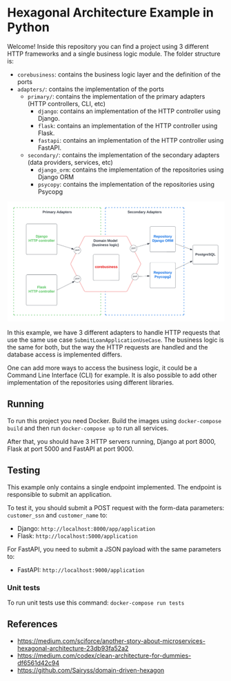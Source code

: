 # Hexagonal Architecture Example in Python

Welcome! Inside this repository you can find a project using 3 different HTTP frameworks and a single business logic module. The folder structure is:

- `corebusiness`: contains the business logic layer and the definition of the ports
- `adapters/`: contains the implementation of the ports
    - `primary/`: contains the implementation of the primary adapters (HTTP controllers, CLI, etc)
        - `django`: contains an implementation of the HTTP controller using Django.
        - `flask`: contains an implementation of the HTTP controller using Flask.
        - `fastapi`: contains an implementation of the HTTP controller using FastAPI.
    - `secondary/`: contains the implementation of the secondary adapters (data providers, services, etc)
        - `django_orm`: contains the implementation of the repositories using Django ORM
        - `psycopy`: contains the implementation of the repositories using Psycopg

![](docs/python-hex.png)

In this example, we have 3 different adapters to handle HTTP requests that use the same use case `SubmitLoanApplicationUseCase`. The business logic is the same for both, but the way the HTTP requests are handled and the database access is implemented differs.

One can add more ways to access the business logic, it could be a Command Line Interface (CLI) for example. It is also possible to add other implementation of the repositories using different libraries.

## Running

To run this project you need Docker. Build the images using `docker-compose build` and then run `docker-compose up` to run all services.

After that, you should have 3 HTTP servers running, Django at port 8000, Flask at port 5000 and FastAPI at port 9000.

## Testing

This example only contains a single endpoint implemented. The endpoint is responsible to submit an application.

To test it, you should submit a POST request with the form-data parameters: `customer_ssn` and `customer_name` to:

- Django: `http://localhost:8000/app/application`
- Flask: `http://localhost:5000/application`

For FastAPI, you need to submit a JSON payload with the same parameters to:

- FastAPI: `http://localhost:9000/application`

### Unit tests

To run unit tests use this command: `docker-compose run tests`

## References

- https://medium.com/sciforce/another-story-about-microservices-hexagonal-architecture-23db93fa52a2
- https://medium.com/codex/clean-architecture-for-dummies-df6561d42c94
- https://github.com/Sairyss/domain-driven-hexagon
